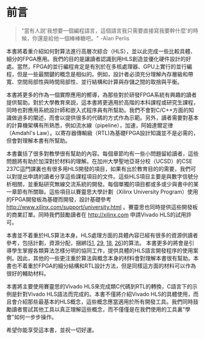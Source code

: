 # 前言

> "當有人説'我想要一個編程語言，這個語言我只需要直接寫我要幹什麼'的時候，你還是給他一個棒棒糖吧。" -Alan Perlis

本書將着重介紹如何對算法進行高層次綜合（HLS），並以此完成一些比較具體、細分的FPGA應用。我們的目的是讓讀者認識到用HLS創造並優化硬件設計的好處。當然，FPGA的並行編程肯定是有別於在多核處理器、GPU上實行的並行編程，但是一些最關鍵的概念是相似的。例如，設計者必須充分理解內存層級和帶寬、空間局部性與時間局部性、並行結構和計算與存儲之間的取捨與平衡。

本書將更多的作為一個實際應用的嚮導，為那些對於研發FPGA系統有興趣的讀者提供幫助。對於大學教育來説，這本書將更適用於高階的本科課程或研究生課程，同時也對應用系統設計師和嵌入式程序員有所幫助。我們不會對C/C++方面的知識做過多的闡述，而會以提供很多的代碼的方式作為示範。另外，讀者需要對基本的計算機架構有所熟悉，例如流水線（pipeline），加速，阿姆達爾定律（Amdahl's Law）。以寄存器傳輸級（RTL)為基礎FPGA設計知識並不是必需的，但會對理解本書有所幫助。

本書囊括了很多對教學很有幫助的內容。每個章節均有一些小問題留給讀者，這些問題將有助於加深對於材料的理解。在加州大學聖地亞哥分校（UCSD）的CSE 237C這門課裏也有很多用HLS開發的項目，如果有出於教育目的的需要，我們可以對提出申請的讀者分享這些課程項目的文件。這些HLS項目主要是與數字信號分析相關，並重點研究無線交流系統的開發。每個單獨的項目都或多或少與書中的某一章節有所關聯。這些項目以賽靈思大學計劃（Xilinx University Program）使用的FPGA開發板為基礎而開發，設計基礎參考 <http://www.xilinx.com/support/university.html> 。賽靈思也同時提供這些開發板的商業訂單。同時我們鼓勵讀者在 <http://xilinx.com> 申請Vivado HLS的試用許可。

本書並不着重於HLS算法本身。HLS處理方面的具體內容已經有很多的資源供讀者參考，包括計劃，資源分配，捆綁[[51](./BIBLIOGRAPHY.md#51), [29](./BIBLIOGRAPHY.md#29), [18](./BIBLIOGRAPHY.md#18), [26](./BIBLIOGRAPHY.md#26)]的算法。 本書更多的將會是引導學生掌握各類算法怎樣分明的協同工作，提供具體的HLS語言開發程序的使用案例。因此，其他的一些更注重於算法與概念本身的材料會對理解本書很有幫助。本書也不着重於FPGA的細分結構和RTL設計方法，但是同樣這方面的材料可以作為很好的輔助材料。

本書將主要使用賽靈思的Vivado HLS來完成類C代碼到RTL的轉換，C語言下的示例是針對Vivado HLS語法而完成的。本書不僅將介紹Vivado HLS的具體使用，而且會介紹那些最基本的HLS概念，這些概念應當適用於所有開發工具。我們同時鼓勵讀者嘗試其他工具以真正理解這些概念，而不僅僅是在我們使用的工具裏"學會"如何一步步操作。

希望你能享受這本書，並祝一切好運。

